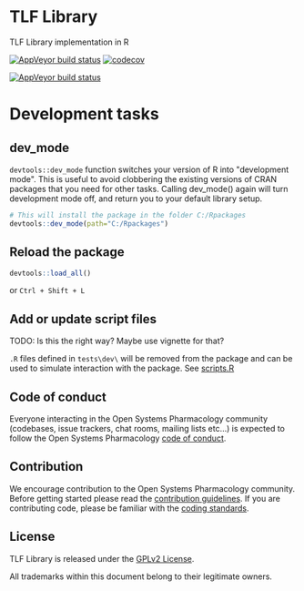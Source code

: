 # TLF Library

TLF Library implementation in R

<!-- badges: start -->

[![AppVeyor build status](https://ci.appveyor.com/api/projects/status/github/Open-Systems-Pharmacology/TLF-Library?branch=develop&svg=true)](https://ci.appveyor.com/project/open-systems-pharmacology-ci/TLF-Library/branch/develop)
[![codecov](https://codecov.io/gh/Open-Systems-Pharmacology/TLF-Library/branch/develop/graph/badge.svg)](https://codecov.io/gh/Open-Systems-Pharmacology/TLF-Library)

[![AppVeyor build status](https://ci.appveyor.com/api/projects/status/github/pchelle/TLF-Library?branch=master&svg=true)](https://ci.appveyor.com/project/pchelle/TLF-Library)
<!-- badges: end -->

# Development tasks

## dev_mode

`devtools::dev_mode` function switches your version of R into "development mode". This is useful to avoid clobbering the existing versions of CRAN packages that you need for other tasks. Calling dev_mode() again will turn development mode off, and return you to your default library setup.

```R
# This will install the package in the folder C:/Rpackages
devtools::dev_mode(path="C:/Rpackages")
```

## Reload the package

```R
devtools::load_all()
```

or `Ctrl + Shift + L`

## Add or update script files

TODO: Is this the right way? Maybe use vignette for that?

`.R` files defined in `tests\dev\` will be removed from the package and can be used to simulate interaction with the package. See [scripts.R](tests/dev/scripts.R)

## Code of conduct

Everyone interacting in the Open Systems Pharmacology community (codebases, issue trackers, chat rooms, mailing lists etc...) is expected to follow the Open Systems Pharmacology [code of conduct](https://github.com/Open-Systems-Pharmacology/Suite/blob/master/CODE_OF_CONDUCT.md).

## Contribution

We encourage contribution to the Open Systems Pharmacology community. Before getting started please read the [contribution guidelines](https://github.com/Open-Systems-Pharmacology/Suite/blob/master/CONTRIBUTING.md). If you are contributing code, please be familiar with the [coding standards](https://github.com/Open-Systems-Pharmacology/Suite/blob/master/CODING_STANDARDS_R.md).

## License

TLF Library is released under the [GPLv2 License](LICENSE).

All trademarks within this document belong to their legitimate owners.

